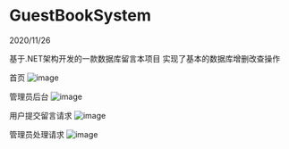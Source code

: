 # GuestBookSystem
2020/11/26

基于.NET架构开发的一款数据库留言本项目
实现了基本的数据库增删改查操作



首页
![image](https://user-images.githubusercontent.com/54877983/115983849-5c984700-a5d6-11eb-9931-e2d6385ae9f7.png)



管理员后台
![image](https://user-images.githubusercontent.com/54877983/115984016-653d4d00-a5d7-11eb-908c-a0eadfb5d3bc.png)



用户提交留言请求
![image](https://user-images.githubusercontent.com/54877983/115984058-a170ad80-a5d7-11eb-8440-6b8eca3a1824.png)


管理员处理请求
![image](https://user-images.githubusercontent.com/54877983/115984073-b5b4aa80-a5d7-11eb-9123-aa706e017d02.png)
